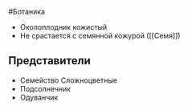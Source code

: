 #Ботаника 
- Околоплодник кожистый
- Не срастается с семянной кожурой ([[Семя]])
## Представители
- Семейство Сложноцветные 
- Подсолнечник
- Одуванчик 